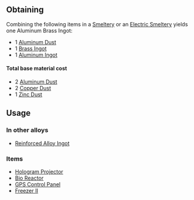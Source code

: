 
## Obtaining

Combining the following items in a [Smeltery](https://github.com/Slimefun/Slimefun4/wiki/Smeltery) or an [Electric Smeltery](https://github.com/Slimefun/Slimefun4/wiki/Electric-Smeltery) yields one Aluminum Brass Ingot:

* 1 [Aluminum Dust](https://github.com/Slimefun/Slimefun4/wiki/Aluminum-Dust)
* 1 [Brass Ingot](https://github.com/Slimefun/Slimefun4/wiki/Brass-Ingot)
* 1 [Aluminum Ingot](https://github.com/Slimefun/Slimefun4/wiki/Aluminum-Ingot)

#### Total base material cost 

* 2 [Aluminum Dust](https://github.com/Slimefun/Slimefun4/wiki/Aluminum-Dust)
* 2 [Copper Dust](https://github.com/Slimefun/Slimefun4/wiki/Copper-Dust)
* 1 [Zinc Dust](https://github.com/Slimefun/Slimefun4/wiki/Zinc-Dust)

## Usage

### In other alloys

* [Reinforced Alloy Ingot](https://github.com/Slimefun/Slimefun4/wiki/Reinforced-Alloy-Ingot)

### Items

* [Hologram Projector](https://github.com/Slimefun/Slimefun4/wiki/Hologram-Projector)
* [Bio Reactor](https://github.com/Slimefun/Slimefun4/wiki/Bio-Reactor)
* [GPS Control Panel](https://github.com/Slimefun/Slimefun4/wiki/GPS-Control-Panel)
* [Freezer II](https://github.com/Slimefun/Slimefun4/wiki/Freezer)

